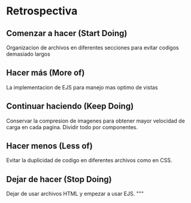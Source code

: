 # Retrospectiva

## Comenzar a hacer (Start Doing)
Organizacion de archivos en diferentes secciones para evitar codigos demasiado largos

## Hacer más (More of)
La implementacion de EJS para manejo mas optimo de vistas

## Continuar haciendo (Keep Doing)
Conservar la compresion de imagenes para obtener mayor velocidad de carga en cada pagina. Dividir todo por componentes.

## Hacer menos (Less of)
Evitar la duplicidad de codigo en diferentes archivos como en CSS.

## Dejar de hacer (Stop Doing)
Dejar de usar archivos HTML y empezar a usar EJS.
"""